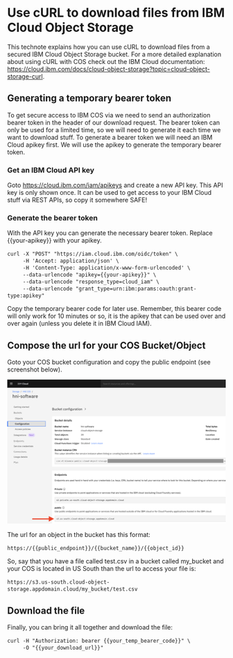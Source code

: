 # Use cURL to download files from IBM Cloud Object Storage

This technote explains how you can use cURL to download files from a secured IBM Cloud Object Storage bucket. For a more detailed explanation about using cURL with COS check out the IBM Cloud documentation: https://cloud.ibm.com/docs/cloud-object-storage?topic=cloud-object-storage-curl.

## Generating a temporary bearer token
To get secure access to IBM COS via  we need to send an authorization bearer token in the header of our download request. The bearer token can only be used for a limited time, so we will need to generate it each time we want to download stuff. To generate a bearer token we will need an IBM Cloud apikey first. We will use the apikey to generate the temporary bearer token.

### Get an IBM Cloud API key

Goto https://cloud.ibm.com/iam/apikeys and create a new API key. This API key is only shown once. It can be used to get access to your IBM Cloud stuff via REST APIs, so copy it somewhere SAFE!

### Generate the bearer token
With the API key you can generate the necessary bearer token. Replace {{your-apikey}} with your apikey.

```
curl -X "POST" "https://iam.cloud.ibm.com/oidc/token" \
     -H 'Accept: application/json' \
     -H 'Content-Type: application/x-www-form-urlencoded' \
     --data-urlencode "apikey={{your-apikey}}" \
     --data-urlencode "response_type=cloud_iam" \
     --data-urlencode "grant_type=urn:ibm:params:oauth:grant-type:apikey"
```
Copy the temporary bearer code for later use. Remember, this bearer code will only work for 10 minutes or so, it is the apikey that can be used over and over again (unless you delete it in IBM Cloud IAM).

## Compose the url for your COS Bucket/Object

Goto your COS bucket configuration and copy the public endpoint (see screenshot below).

![COS Bucket Configuration](images/cos_bucket_config.png)

The url for an object in the bucket has this format:

```
https://{{public_endpoint}}/{{bucket_name}}/{{object_id}}
```

So, say that you have a file called test.csv in a bucket called my_bucket and your COS is located in US South than the url to access your file is:

```
https://s3.us-south.cloud-object-storage.appdomain.cloud/my_bucket/test.csv
```

## Download the file

Finally, you can bring it all together and download the file:

```
curl -H "Authorization: bearer {{your_temp_bearer_code}}" \
     -O "{{your_download_url}}"
```
